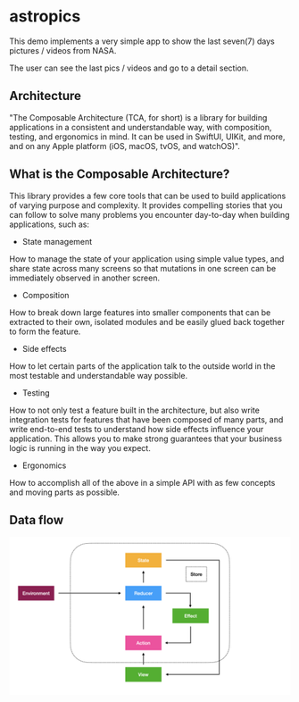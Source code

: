 # astropics

This demo implements a very simple app to show the last seven(7) days pictures / videos from NASA.

The user can see the last pics / videos and go to a detail section.


## Architecture

"The Composable Architecture (TCA, for short) is a library for building applications in a consistent and understandable way, with composition, testing, and ergonomics in mind. It can be used in SwiftUI, UIKit, and more, and on any Apple platform (iOS, macOS, tvOS, and watchOS)".


## What is the Composable Architecture?

This library provides a few core tools that can be used to build applications of varying purpose and complexity. It provides compelling stories that you can follow to solve many problems you encounter day-to-day when building applications, such as:

* State management

How to manage the state of your application using simple value types, and share state across many screens so that mutations in one screen can be immediately observed in another screen.

* Composition

How to break down large features into smaller components that can be extracted to their own, isolated modules and be easily glued back together to form the feature.

* Side effects

How to let certain parts of the application talk to the outside world in the most testable and understandable way possible.

* Testing

How to not only test a feature built in the architecture, but also write integration tests for features that have been composed of many parts, and write end-to-end tests to understand how side effects influence your application. This allows you to make strong guarantees that your business logic is running in the way you expect.

* Ergonomics

How to accomplish all of the above in a simple API with as few concepts and moving parts as possible.


## Data flow
<p float="center">
  <img src="https://github.com/rcasanovan/astropics/blob/main/Images/TCA_image.001.jpeg"/>
</p>
